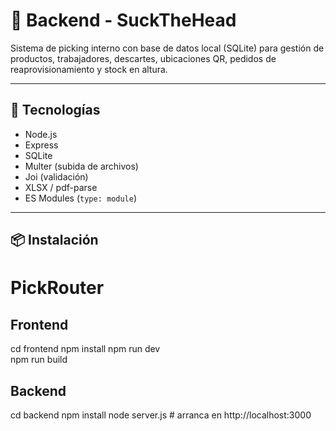 # 🧠 Backend - SuckTheHead

Sistema de picking interno con base de datos local (SQLite) para gestión de productos, trabajadores, descartes, ubicaciones QR, pedidos de reaprovisionamiento y stock en altura.

---

## 🚀 Tecnologías

- Node.js
- Express
- SQLite
- Multer (subida de archivos)
- Joi (validación)
- XLSX / pdf-parse
- ES Modules (`type: module`)

---

## 📦 Instalación

# PickRouter

## Frontend
cd frontend
npm install
npm run dev       
npm run build     

## Backend
cd backend
npm install
node server.js    # arranca en http://localhost:3000

